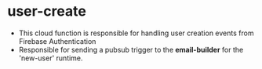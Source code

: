 # user-create
- This cloud function is responsible for handling user creation events from Firebase Authentication
- Responsible for sending a pubsub trigger to the **email-builder** for the 'new-user' runtime.